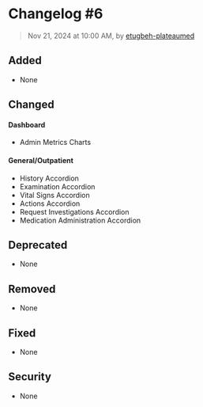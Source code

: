 # Changelog #6

> Nov 21, 2024 at 10:00 AM, by [etugbeh-plateaumed](https://github.com/2gbeh)

## Added

- None

## Changed

#### Dashboard

- Admin Metrics Charts

#### General/Outpatient

- History Accordion
- Examination Accordion
- Vital Signs Accordion
- Actions Accordion
- Request Investigations Accordion
- Medication Administration Accordion

## Deprecated

- None

## Removed

- None

## Fixed

- None

## Security

- None
